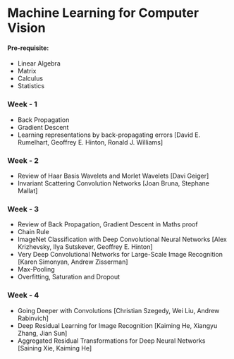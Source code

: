 # Machine Learning for Computer Vision

#### Pre-requisite:
- Linear Algebra
- Matrix
- Calculus
- Statistics

### Week - 1
- Back Propagation
- Gradient Descent
- Learning representations by back-propagating errors [David E. Rumelhart, Geoffrey E. Hinton, Ronald J. Williams]

### Week - 2
- Review of Haar Basis Wavelets and Morlet Wavelets [Davi Geiger]
- Invariant Scattering Convolution Networks [Joan Bruna, Stephane Mallat]

### Week - 3
- Review of Back Propagation, Gradient Descent in Maths proof
- Chain Rule
- ImageNet Classification with Deep Convolutional Neural Networks [Alex Krizhevsky, Ilya Sutskever, Geoffrey E. Hinton]
- Very Deep Convolutional Networks for Large-Scale Image Recognition [Karen Simonyan, Andrew Zisserman]
- Max-Pooling
- Overfitting, Saturation and Dropout

### Week - 4
- Going Deeper with Convolutions [Christian Szegedy, Wei Liu, Andrew Rabinvich]
- Deep Residual Learning for Image Recognition [Kaiming He, Xiangyu Zhang, Jian Sun]
- Aggregated Residual Transformations for Deep Neural Networks [Saining Xie, Kaiming He]
